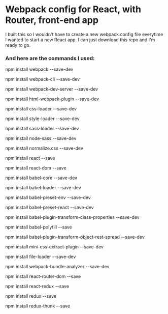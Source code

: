 # Webpack config for React, with Router, front-end app
I built this so I wouldn't have to create a new webpack.config file everytime I wanted to start a new React app. I can just download this repo and I'm ready to go.

### And here are the commands I used:

npm install webpack --save-dev

npm install webpack-cli --save-dev

npm install webpack-dev-server --save-dev

npm install html-webpack-plugin --save-dev

npm install css-loader --save-dev

npm install style-loader --save-dev

npm install sass-loader --save-dev

npm install node-sass --save-dev

npm install normalize.css --save-dev

npm install react --save

npm install react-dom --save

npm install babel-core  --save-dev

npm install babel-loader --save-dev

npm install babel-preset-env --save-dev

npm install babel-preset-react --save-dev

npm install babel-plugin-transform-class-properties --save-dev

npm install babel-polyfill --save

npm install babel-plugin-transform-object-rest-spread --save-dev

npm install mini-css-extract-plugin --save-dev

npm install file-loader --save-dev

npm install webpack-bundle-analyzer --save-dev

npm install react-router-dom --save

npm install react-redux --save

npm install redux --save

npm install redux-thunk --save